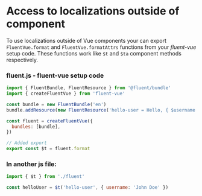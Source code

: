 # Access to localizations outside of component

To use localizations outside of Vue components your can export `FluentVue.format` and `FluentVue.formatAttrs` functions from your *fluent-vue* setup code. These functions work like `$t` and `$ta` component methods respectively.

### fluent.js - fluent-vue setup code

```js FluentVue setup code
import { FluentBundle, FluentResource } from '@fluent/bundle'
import { createFluentVue } from 'fluent-vue'

const bundle = new FluentBundle('en')
bundle.addResource(new FluentResource('hello-user = Hello, { $username }!'))

const fluent = createFluentVue({
  bundles: [bundle],
})

// Added export
export const $t = fluent.format
```

### In another js file:

```js
import { $t } from './fluent'

const helloUser = $t('hello-user', { username: 'John Doe' })
```
